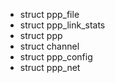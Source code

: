 












* struct ppp_file
* struct ppp_link_stats
* struct ppp
* struct channel
* struct ppp_config
* struct ppp_net

